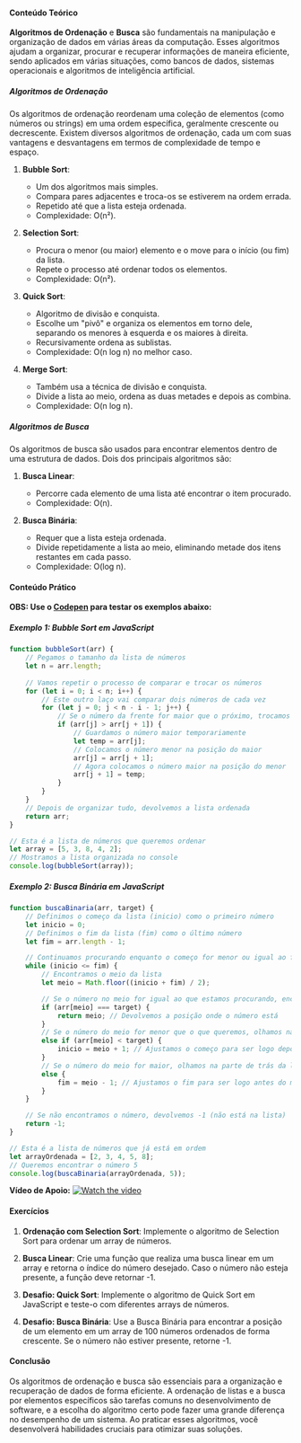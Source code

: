 #### Conteúdo Teórico

**Algoritmos de Ordenação** e **Busca** são fundamentais na manipulação e organização de dados em várias áreas da computação. Esses algoritmos ajudam a organizar, procurar e recuperar informações de maneira eficiente, sendo aplicados em várias situações, como bancos de dados, sistemas operacionais e algoritmos de inteligência artificial.

##### Algoritmos de Ordenação
Os algoritmos de ordenação reordenam uma coleção de elementos (como números ou strings) em uma ordem específica, geralmente crescente ou decrescente. Existem diversos algoritmos de ordenação, cada um com suas vantagens e desvantagens em termos de complexidade de tempo e espaço.

1. **Bubble Sort**:
   - Um dos algoritmos mais simples.
   - Compara pares adjacentes e troca-os se estiverem na ordem errada.
   - Repetido até que a lista esteja ordenada.
   - Complexidade: O(n²).

2. **Selection Sort**:
   - Procura o menor (ou maior) elemento e o move para o início (ou fim) da lista.
   - Repete o processo até ordenar todos os elementos.
   - Complexidade: O(n²).

3. **Quick Sort**:
   - Algoritmo de divisão e conquista.
   - Escolhe um "pivô" e organiza os elementos em torno dele, separando os menores à esquerda e os maiores à direita.
   - Recursivamente ordena as sublistas.
   - Complexidade: O(n log n) no melhor caso.

4. **Merge Sort**:
   - Também usa a técnica de divisão e conquista.
   - Divide a lista ao meio, ordena as duas metades e depois as combina.
   - Complexidade: O(n log n).

##### Algoritmos de Busca
Os algoritmos de busca são usados para encontrar elementos dentro de uma estrutura de dados. Dois dos principais algoritmos são:

1. **Busca Linear**:
   - Percorre cada elemento de uma lista até encontrar o item procurado.
   - Complexidade: O(n).

2. **Busca Binária**:
   - Requer que a lista esteja ordenada.
   - Divide repetidamente a lista ao meio, eliminando metade dos itens restantes em cada passo.
   - Complexidade: O(log n).

#### Conteúdo Prático

**OBS: Use o [Codepen](https://codepen.io/pen/?editors=0010) para testar os exemplos abaixo:**
##### Exemplo 1: Bubble Sort em JavaScript
```javascript
function bubbleSort(arr) {
    // Pegamos o tamanho da lista de números
    let n = arr.length;
    
    // Vamos repetir o processo de comparar e trocar os números
    for (let i = 0; i < n; i++) {
        // Este outro laço vai comparar dois números de cada vez
        for (let j = 0; j < n - i - 1; j++) {
            // Se o número da frente for maior que o próximo, trocamos eles de lugar
            if (arr[j] > arr[j + 1]) {
                // Guardamos o número maior temporariamente
                let temp = arr[j];
                // Colocamos o número menor na posição do maior
                arr[j] = arr[j + 1];
                // Agora colocamos o número maior na posição do menor
                arr[j + 1] = temp;
            }
        }
    }
    // Depois de organizar tudo, devolvemos a lista ordenada
    return arr;
}

// Esta é a lista de números que queremos ordenar
let array = [5, 3, 8, 4, 2];
// Mostramos a lista organizada no console
console.log(bubbleSort(array));
```
##### Exemplo 2: Busca Binária em JavaScript
```javascript
function buscaBinaria(arr, target) {
    // Definimos o começo da lista (inicio) como o primeiro número
    let inicio = 0;
    // Definimos o fim da lista (fim) como o último número
    let fim = arr.length - 1;

    // Continuamos procurando enquanto o começo for menor ou igual ao fim
    while (inicio <= fim) {
        // Encontramos o meio da lista
        let meio = Math.floor((inicio + fim) / 2);

        // Se o número no meio for igual ao que estamos procurando, encontramos!
        if (arr[meio] === target) {
            return meio; // Devolvemos a posição onde o número está
        } 
        // Se o número do meio for menor que o que queremos, olhamos na parte da frente da lista
        else if (arr[meio] < target) {
            inicio = meio + 1; // Ajustamos o começo para ser logo depois do meio
        } 
        // Se o número do meio for maior, olhamos na parte de trás da lista
        else {
            fim = meio - 1; // Ajustamos o fim para ser logo antes do meio
        }
    }

    // Se não encontramos o número, devolvemos -1 (não está na lista)
    return -1;
}

// Esta é a lista de números que já está em ordem
let arrayOrdenada = [2, 3, 4, 5, 8];
// Queremos encontrar o número 5
console.log(buscaBinaria(arrayOrdenada, 5));
```

**Vídeo de Apoio:**
[![Watch the video](https://i.ytimg.com/vi/R-Tmmlbibt0/hq720.jpg?sqp=-oaymwEcCNAFEJQDSFXyq4qpAw4IARUAAIhCGAFwAcABBg==&rs=AOn4CLCm3BF_Gsk_xSzBZeEjt5qI1ImTDQ)](https://youtu.be/R-Tmmlbibt0?si=ifP2Oj6WL-yDYFuT)
#### Exercícios

1. **Ordenação com Selection Sort**:
   Implemente o algoritmo de Selection Sort para ordenar um array de números.

2. **Busca Linear**:
   Crie uma função que realiza uma busca linear em um array e retorna o índice do número desejado. Caso o número não esteja presente, a função deve retornar -1.

3. **Desafio: Quick Sort**:
   Implemente o algoritmo de Quick Sort em JavaScript e teste-o com diferentes arrays de números.

4. **Desafio: Busca Binária**:
   Use a Busca Binária para encontrar a posição de um elemento em um array de 100 números ordenados de forma crescente. Se o número não estiver presente, retorne -1.

#### Conclusão

Os algoritmos de ordenação e busca são essenciais para a organização e recuperação de dados de forma eficiente. A ordenação de listas e a busca por elementos específicos são tarefas comuns no desenvolvimento de software, e a escolha do algoritmo certo pode fazer uma grande diferença no desempenho de um sistema. Ao praticar esses algoritmos, você desenvolverá habilidades cruciais para otimizar suas soluções.